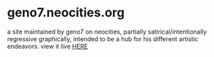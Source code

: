 # geno7.neocities.org
a site maintained by geno7 on neocities, partially satirical/intentionally regressive graphically, intended to be a hub for his different artistic endeavors.
view it live [HERE](https://geno7.neocities.org)